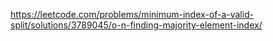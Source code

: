https://leetcode.com/problems/minimum-index-of-a-valid-split/solutions/3789045/o-n-finding-majority-element-index/